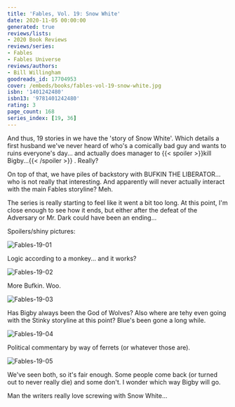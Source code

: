 ```yaml
---
title: 'Fables, Vol. 19: Snow White'
date: 2020-11-05 00:00:00
generated: true
reviews/lists:
- 2020 Book Reviews
reviews/series:
- Fables
- Fables Universe
reviews/authors:
- Bill Willingham
goodreads_id: 17704953
cover: /embeds/books/fables-vol-19-snow-white.jpg
isbn: '1401242480'
isbn13: '9781401242480'
rating: 3
page_count: 168
series_index: [19, 36]
---
```

And thus, 19 stories in we have the 'story of Snow White'. Which details a first husband we've never heard of who's a comically bad guy and wants to ruins everyone's day... and actually does manager to  {{< spoiler >}}kill Bigby...{{< /spoiler >}}  . Really?  

On top of that, we have piles of backstory with BUFKIN THE LIBERATOR... who is not really that interesting. And apparently will never actually interact with the main Fables storyline? Meh.  

<!--more-->

The series is really starting to feel like it went a bit too long. At this point, I'm close enough to see how it ends, but either after the defeat of the Adversary or Mr. Dark could have been an ending...  

Spoilers/shiny pictures:  

![Fables-19-01](/embeds/books/attachments/fables-19-01.jpg)  

Logic according to a monkey... and it works?  

![Fables-19-02](/embeds/books/attachments/fables-19-02.jpg)  

More Bufkin. Woo.  

![Fables-19-03](/embeds/books/attachments/fables-19-03.jpg)  

Has Bigby always been the God of Wolves? Also where are tehy even going with the Stinky storyline at this point? Blue's been gone a long while.  

![Fables-19-04](/embeds/books/attachments/fables-19-04.jpg)  

Political commentary by way of ferrets (or whatever those are).  

![Fables-19-05](/embeds/books/attachments/fables-19-05.jpg)  

We've seen both, so it's fair enough. Some people come back (or turned out to never really die) and some don't. I wonder which way Bigby will go.  

Man the writers really love screwing with Snow White...